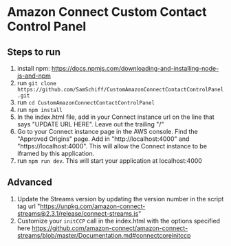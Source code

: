 # Amazon Connect Custom Contact Control Panel

## Steps to run
1. install npm: https://docs.npmjs.com/downloading-and-installing-node-js-and-npm
1. run `git clone https://github.com/SamSchiff/CustomAmazonConnectContactControlPanel.git`
1. run `cd CustomAmazonConnectContactControlPanel`
1. run `npm install`
1. In the index.html file, add in your Connect instance url on the line that says "UPDATE URL HERE". Leave out the trailing "/"
1. Go to your Connect instance page in the AWS console. Find the "Approved Origins" page. Add in "http://localhost:4000" and "https://localhost:4000". This will allow the Connect instance to be iframed by this application.
1. run `npm run dev`. This will start your application at localhost:4000

## Advanced
1. Update the Streams version by updating the version number in the script tag url "https://unpkg.com/amazon-connect-streams@2.3.1/release/connect-streams.js"
1. Customize your `initCCP` call in the index.html with the options specified here https://github.com/amazon-connect/amazon-connect-streams/blob/master/Documentation.md#connectcoreinitccp